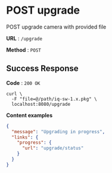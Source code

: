 # POST upgrade

POST upgrade camera with provided file

**URL** : `/upgrade`

**Method** : `POST`

## Success Response

**Code** : `200 OK`

```
curl \
  -F "file=@/path/iq-sw-1.x.pkg" \
  localhost:8080/upgrade
```

**Content examples**

```json
{
  "message": "Upgrading in progress",
  "links": {
    "progress": {
      "url": "upgrade/status"
    }
  }
}
```
